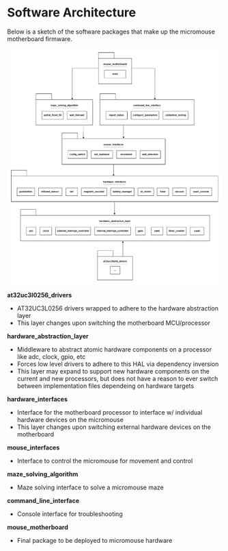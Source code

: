 # Software Architecture
Below is a sketch of the software packages that make up the micromouse motherboard firmware.

![Dev Tools](software-architecture.drawio.png)

**at32uc3l0256_drivers**
- AT32UC3L0256 drivers wrapped to adhere to the hardware abstraction layer 
- This layer changes upon switching the motherboard MCU/processor

**hardware_abstraction_layer**
- Middleware to abstract atomic hardware components on a processor like adc, clock, gpio, etc
- Forces low level drivers to adhere to this HAL via dependency inversion
- This layer may expand to support new hardware components on the current and new processors, but does not have a reason to ever switch between implementation files dependeing on hardware targets 

**hardware_interfaces**
- Interface for the motherboard processor to interface w/ individual hardware devices on the micromouse
- This layer changes upon switching external hardware devices on the motherboard

**mouse_interfaces**
- Interface to control the micromouse for movement and control

**maze_solving_algorithm**
- Maze solving interface to solve a micromouse maze

**command_line_interface**
- Console interface for troubleshooting

**mouse_motherboard**
- Final package to be deployed to micromouse hardware